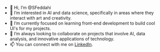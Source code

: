 - 👋 Hi, I’m @SFeddahi
- 👀 I’m interested in AI and data science, specifically in areas where they interact with art and creativity.
- 🌱 I’m currently focused on learning front-end development to build cool UI's for my projects.
- 💞️ I’m always looking to collaborate on projects that involve AI, data analysis, and innovative applications of technology.
- 📫 You can connect with me on [LinkedIn](https://www.linkedin.com/in/samir-feddahi-4a397a207/).

